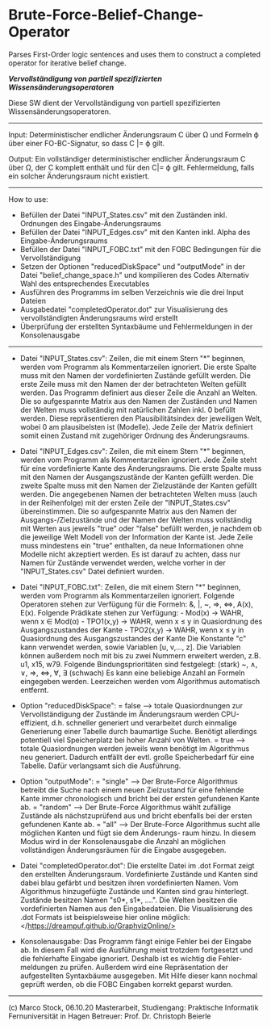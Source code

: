 # Brute-Force-Belief-Change-Operator
Parses First-Order logic sentences and uses them to construct a completed operator for iterative belief change.

*******Vervollständigung von partiell spezifizierten Wissensänderungsoperatoren*******

Diese SW dient der Vervollständigung von partiell spezifizierten Wissensänderungsoperatoren.

--------------------------------------------------------------------------------------------------------------------

Input: 
Deterministischer endlicher Änderungsraum C über Ω und Formeln ϕ über einer FO-BC-Signatur, so dass C |= ϕ gilt.

Output: 
Ein vollständiger deterministischer endlicher Änderungsraum C über Ω, der C komplett enthält und für den C|= ϕ gilt.
Fehlermeldung, falls ein solcher Änderungsraum nicht existiert.

--------------------------------------------------------------------------------------------------------------------

How to use:
- Befüllen der Datei "INPUT_States.csv" mit den Zuständen inkl. Ordnungen des Eingabe-Änderungsraums
- Befüllen der Datei "INPUT_Edges.csv" mit den Kanten inkl. Alpha des Eingabe-Änderungsraums
- Befüllen der Datei "INPUT_FOBC.txt" mit den FOBC Bedingungen für die Vervollständigung
- Setzen der Optionen "reducedDiskSpace" und "outputMode" in der Datei "belief_change_space.h" und kompilieren des Codes
  Alternativ Wahl des entsprechendes Executables
- Ausführen des Programms im selben Verzeichnis wie die drei Input Dateien
- Ausgabedatei "completedOperator.dot" zur Visualisierung des vervollständigten Änderungsraums wird erstellt
- Überprüfung der erstellten Syntaxbäume und Fehlermeldungen in der Konsolenausgabe

--------------------------------------------------------------------------------------------------------------------

- Datei "INPUT_States.csv":	Zeilen, die mit einem Stern "*" beginnen, werden vom Programm als Kommentarzeilen ignoriert.
				Die erste Spalte muss mit den Namen der vordefinierten Zustände gefüllt werden. 
				Die erste Zeile muss mit den Namen der der betrachteten Welten gefüllt werden. Das Programm 
				definiert aus dieser Zeile die Anzahl an Welten.
				Die so aufgespannte Matrix aus den Namen der Zuständen und Namen der Welten muss vollständig 
				mit natürlichen Zahlen inkl. 0 befüllt werden. Diese repräsentieren den Plausibilitätsindex
				der jeweiligen Welt, wobei 0 am plausibelsten ist (Modelle).
				Jede Zeile der Matrix definiert somit einen Zustand mit zugehöriger Ordnung des Änderungsraums.
				
- Datei "INPUT_Edges.csv":	Zeilen, die mit einem Stern "*" beginnen, werden vom Programm als Kommentarzeilen ignoriert.
				Jede Zeile steht für eine vordefinierte Kante des Änderungsraums.
				Die erste Spalte muss mit den Namen der Ausgangszustände der Kanten gefüllt werden. 
				Die zweite Spalte muss mit den Namen der Zielzustände der Kanten gefüllt werden.
				Die angegebenen Namen der betrachteten Welten muss (auch in der Reihenfolge) mit der ersten
				Zeile der "INPUT_States.csv" übereinstimmen.
				Die so aufgespannte Matrix aus den Namen der Ausgangs-/Zielzustände und der Namen der Welten
				muss vollständig mit Werten aus jeweils "true" oder "false" befüllt werden, je nachdem ob die
				jeweilige Welt Modell von der Information der Kante ist. Jede Zeile muss mindestens ein "true"
				enthalten, da neue Informationen ohne Modelle nicht akzeptiert werden.
				Es ist darauf zu achten, dass nur Namen für Zustände verwendet werden, welche vorher in der 
				"INPUT_States.csv" Datei definiert wurden. 

- Datei "INPUT_FOBC.txt":	Zeilen, die mit einem Stern "*" beginnen, werden vom Programm als Kommentarzeilen ignoriert.
				Folgende Operatoren stehen zur Verfügung für die Formeln: &, |, ~, =>, <=>, A(x), E(x).
				Folgende Prädikate stehen zur Verfügung: 
 					- Mod(x) -> WAHR, wenn x ∈ Mod(α)
 					- TPO1(x,y) -> WAHR, wenn x ≤ y in Quasiordnung des Ausgangszustandes der Kante
					- TPO2(x,y) -> WAHR, wenn x ≤ y in Quasiordnung des Ausgangszustandes der Kante
				Die Konstante "c" kann verwendet werden, sowie Variablen [u, v,..., z]. Die Variablen können
				außerdem noch mit bis zu zwei Nummern erweitert werden, z.B. u1, x15, w79. 
				Folgende Bindungsprioritäten sind festgelegt: (stark) ~, ∧, ∨, =>, <=>, ∀, ∃ (schwach)
				Es kann eine beliebige Anzahl an Formeln eingegeben werden. Leerzeichen werden vom Algorithmus
				automatisch entfernt.

- Option "reducedDiskSpace":	= false --> totale Quasiordnungen zur Vervollständigung der Zustände im Änderungsraum werden
					CPU-effizient, d.h. schneller generiert und verarbeitet durch einmalige Generierung
					einer Tabelle durch baumartige Suche. Benötigt allerdings potentiell viel Speicherplatz
					bei hoher Anzahl von Welten.
				= true --> totale Quasiordnungen werden jeweils wenn benötigt im Algorithmus neu generiert.
					Dadurch entfällt der evtl. große Speicherbedarf für eine Tabelle. Dafür verlangsamt
					sich die Ausführung.

- Option "outputMode":		= "single" --> Der Brute-Force Algorithmus betreibt die Suche nach einem neuen Zielzustand
					für eine fehlende Kante immer chronologisch und bricht bei der ersten gefundenen
					Kante ab.
				= "random" --> Der Brute-Force Algorithmus wählt zufällige Zustände als nächstzuprüfend aus
					und bricht ebenfalls bei der ersten gefundenen Kante ab.
				= "all" --> Der Brute-Force Algorithmus sucht alle möglichen Kanten und fügt sie dem Änderungs-
					raum hinzu. In diesem Modus wird in der Konsolenausgabe die Anzahl an möglichen
					vollständigen Änderungsräumen für die Eingabe ausgegeben.

- Datei "completedOperator.dot":	Die erstellte Datei im .dot Format zeigt den erstellten Änderungsraum.
					Vordefinierte Zustände und Kanten sind dabei blau gefärbt und besitzen ihren
					vordefinierten Namen. Vom Algorithmus hinzugefügte Zustände und Kanten sind grau
					hinterlegt. Zustände besitzen Namen "s0*, s1*, ....". Die Welten besitzen die vordefinierten
					Namen aus den Eingabedateien. Die Visualisierung des .dot Formats ist beispielsweise hier
					online möglich: </https://dreampuf.github.io/GraphvizOnline/>

- Konsolenausgabe:		Das Programm fängt einige Fehler bei der Eingabe ab. In diesem Fall wird die Ausführung meist
				trotzdem fortgesetzt und die fehlerhafte Eingabe ignoriert. Deshalb ist es wichtig die Fehler-
				meldungen zu prüfen. Außerdem wird eine Repräsentation der aufgestellten Syntaxbäume ausgegeben.
				Mit Hilfe dieser kann nochmal geprüft werden, ob die FOBC Eingaben korrekt geparst wurden.

--------------------------------------------------------------------------------------------------------------------

  (c)	Marco Stock, 06.10.20
  Masterarbeit, Studiengang: Praktische Informatik
	Fernuniversität in Hagen
	Betreuer: Prof. Dr. Christoph Beierle

